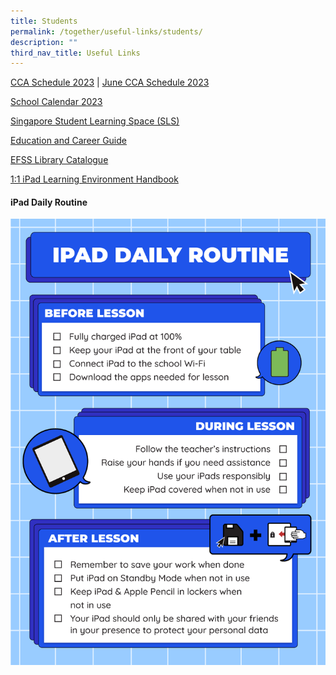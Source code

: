 ```yaml
---
title: Students
permalink: /together/useful-links/students/
description: ""
third_nav_title: Useful Links
---
```

[CCA Schedule 2023](/files/CCA%20teachers%20and%20schedule%202023_6%20Jan.pdf) | [June CCA Schedule 2023](/files/june%20hols%20cca%20schedule.pdf)

[School Calendar 2023](/files/2023%20EFSS%20Calendar%20Parents.pdf)

[Singapore Student Learning Space (SLS)](https://vle.learning.moe.edu.sg/login)  
  
[Education and Career Guide](https://www.myskillsfuture.gov.sg/content/student/en/secondary.html)  
  
[EFSS Library Catalogue](https://schoolibrary.moe.edu.sg/edgefieldsec)&nbsp;  
  
[1:1 iPad Learning Environment Handbook](/files/iPAD%20Learning%20Environment%20Handbook%20Version%202.pdf)

<h4>iPad Daily Routine</h4>

![](/images/iPad%20Daily%20Routine.png)